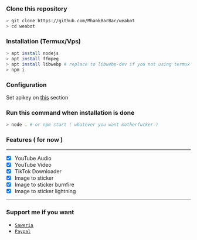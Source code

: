### Clone this repository
```bash
> git clone https://github.com/MhankBarBar/weabot
> cd weabot
```

### Installation (Termux/Vps)
```bash
> apt install nodejs
> apt install ffmpeg
> apt install libwebp # replace to libwebp-dev if you not using termux
> npm i
```

### Configuration
Set apikey on [this](https://github.com/MhankBarBar/weabot/blob/master/BarBar.js#L25) section

### Run this command when installation is done
```bash
> node . # or npm start ( whatever you want motherfucker )
```

### Features ( for now )
------------------
- [x] YouTube Audio
- [x] YouTube Video
- [x] TikTok Downloader
- [x] Image to sticker
- [x] Image to sticker burnfire
- [x] Image to sticker lightning
------------------

### Support me if you want
* [`Saweria`](https://saweria.co/mhankbarbar)
* [`Paypal`](https://paypal.me/mhankbarbar)
